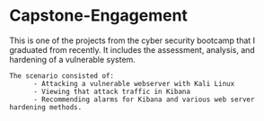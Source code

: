 # Capstone-Engagement

This is one of the projects from the cyber security bootcamp that I graduated from recently.
It includes the assessment, analysis, and hardening of a vulnerable system.
```
The scenario consisted of:
      - Attacking a vulnerable webserver with Kali Linux
      - Viewing that attack traffic in Kibana
      - Recommending alarms for Kibana and various web server hardening methods.
```
